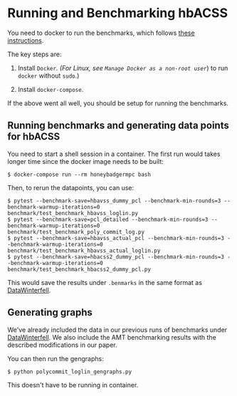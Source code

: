 # Running and Benchmarking hbACSS

You need to docker to run the benchmarks, which follows [these instructions](docs/development/getting-started.rst#managing-your-development-environment-with-docker-compose).

The key steps are:

1. Install `Docker`_. (For Linux, see `Manage Docker as a non-root user`_) to
   run ``docker`` without ``sudo``.)

2. Install `docker-compose`.

If the above went all well, you should be setup for running the benchmarks.

## Running benchmarks and generating data points for hbACSS

You need to start a shell session in a container. The first run would takes longer time since the docker image needs to be built:
```
$ docker-compose run --rm honeybadgermpc bash
```

Then, to rerun the datapoints, you can use:
```
$ pytest --benchmark-save=hbavss_dummy_pcl --benchmark-min-rounds=3 --benchmark-warmup-iterations=0 benchmark/test_benchmark_hbavss_loglin.py
$ pytest --benchmark-save=pcl_detailed --benchmark-min-rounds=3 --benchmark-warmup-iterations=0 benchmark/test_benchmark_poly_commit_log.py
$ pytest --benchmark-save=hbavss_actual_pcl --benchmark-min-rounds=3 --benchmark-warmup-iterations=0 benchmark/test_benchmark_hbavss_actual_loglin.py
$ pytest --benchmark-save=hbacss2_dummy_pcl --benchmark-min-rounds=3 --benchmark-warmup-iterations=0 benchmark/test_benchmark_hbacss2_dummy_pcl.py
```

This would save the results under `.benmarks` in the same format as [DataWinterfell](../Datawinterfell).

## Generating graphs

We've already included the data in our previous runs of benchmarks under [DataWinterfell](../Datawinterfell). We also include the AMT benchmarking results with the described modifications in our paper.

You can then run the gengraphs:
```
$ python polycommit_loglin_gengraphs.py
```
This doesn't have to be running in container.